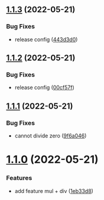 ## [1.1.3](https://github.com/colorye/demo-release/compare/v1.1.2...v1.1.3) (2022-05-21)


### Bug Fixes

* release config ([443d3d0](https://github.com/colorye/demo-release/commit/443d3d0d7535cdbe524f0e278635d05abed370ae))

## [1.1.2](https://github.com/colorye/demo-release/compare/v1.1.1...v1.1.2) (2022-05-21)


### Bug Fixes

* release config ([00cf57f](https://github.com/colorye/demo-release/commit/00cf57f4fe4bec8e99d5e40d6a19e89aad24736d))

## [1.1.1](https://github.com/colorye/demo-release/compare/v1.1.0...v1.1.1) (2022-05-21)


### Bug Fixes

* cannot divide zero ([9f6a046](https://github.com/colorye/demo-release/commit/9f6a046226c4190ed85702b521502756fa69824c))

# [1.1.0](https://github.com/colorye/demo-release/compare/v1.0.1...v1.1.0) (2022-05-21)


### Features

* add feature mul + div ([1eb33d8](https://github.com/colorye/demo-release/commit/1eb33d87bafda3e1b3c3c3226889211ccb445ed3))
